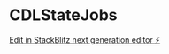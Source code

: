 # CDLStateJobs

[Edit in StackBlitz next generation editor ⚡️](https://stackblitz.com/~/github.com/arnelculum/CDLStateJobs)